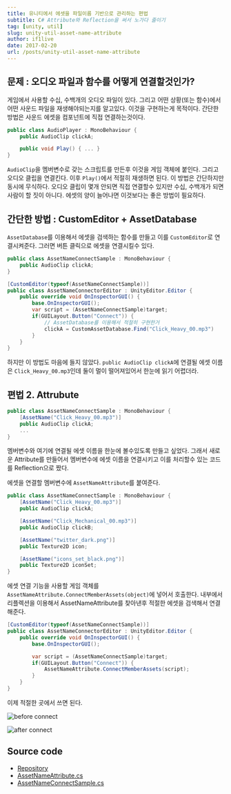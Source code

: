 ```yaml
---
title: 유니티에서 에셋을 파일이름 기반으로 관리하는 편법
subtitle: C# Attribute와 Reflection을 써서 노가다 줄이기
tag: [unity, util]
slug: unity-util-asset-name-attribute
author: if1live
date: 2017-02-20
url: /posts/unity-util-asset-name-attribute
---
```


## 문제 : 오디오 파일과 함수를 어떻게 연결할것인가?

게임에서 사용할 수십, 수백개의 오디오 파일이 있다.
그리고 어떤 상황(또는 함수)에서 어떤 사운드 파일을 재생해야되는지를 알고있다.
이것을 구현하는게 목적이다. 
간단한 방법은 사운드 에셋을 컴포넌트에 직접 연결하는것이다.

```csharp
public class AudioPlayer : MonoBehaviour {
    public AudioClip clickA;

    public void Play() { ... }
}
```

`AudioClip`을 멤버변수로 갖는 스크립트를 만든후 이것을 게임 객체에 붙인다. 
그리고 오디오 클립을 연결킨다. 이후 `Play()`에서 적절히 재생하면 된다.
이 방법은 간단하지만 동시에 무식하다.
오디오 클립이 몇개 안되면 직접 연결할수 있지만 수십, 수백개가 되면 사람이 할 짓이 아니다.
에셋의 양이 늘어나면 이것보다는 좋은 방법이 필요하다.

## 간단한 방법 : CustomEditor + AssetDatabase
`AssetDatabase`를 이용해서 에셋을 검색하는 함수를 만들고 이를 `CustomEditor`로 연결시켜준다.
그러면 버튼 클릭으로 에셋을 연결시킬수 있다.

```csharp
public class AssetNameConnectSample : MonoBehaviour {
    public AudioClip clickA;
}

[CustomEditor(typeof(AssetNameConnectSample))]
public class AssetNameConnectorEditor : UnityEditor.Editor {
    public override void OnInspectorGUI() {
        base.OnInspectorGUI();
        var script = (AssetNameConnectSample)target;
        if(GUILayout.Button("Connect")) {
            // AssetDatabase를 이용해서 적절히 구현한거
            clickA = CustomAssetDatabase.Find("Click_Heavy_00.mp3")
        }
    }
}
```

하지만 이 방법도 마음에 들지 않았다.
`public AudioClip clickA`에 연결될 에셋 이름은 `Click_Heavy_00.mp3`인데 둘이 멀이 떨어져있어서 한눈에 읽기 어렵더라.

## 편법 2. Attrubute

```csharp
public class AssetNameConnectSample : MonoBehaviour {
    [AssetName("Click_Heavy_00.mp3")]
    public AudioClip clickA;
    ...
}
```

멤버변수와 여기에 연결될 에셋 이름을 한눈에 볼수있도록 만들고 싶었다.
그래서 새로운 Attribute를 만들어서 멤버변수에 에셋 이름을 연결시키고 이를 처리할수 있는 코드를 Reflection으로 짰다.


에셋을 연결할 멤버변수에 `AssetNameAttribute`를 붙여준다.

```csharp
public class AssetNameConnectSample : MonoBehaviour {
    [AssetName("Click_Heavy_00.mp3")]
    public AudioClip clickA;

    [AssetName("Click_Mechanical_00.mp3")]
    public AudioClip clickB;

    [AssetName("twitter_dark.png")]
    public Texture2D icon;

    [AssetName("icons_set_black.png")]
    public Texture2D iconSet;
}
```

에셋 연결 기능을 사용할 게임 객체를 `AssetNameAttribute.ConnectMemberAssets(object)`에 넣어서 호출한다.
내부에서 리플렉션을 이용해서 AssetNameAttribute를 찾아낸후 적절한 에셋을 검색해서 연결해준다.

```csharp
[CustomEditor(typeof(AssetNameConnectSample))]
public class AssetNameConnectorEditor : UnityEditor.Editor {
    public override void OnInspectorGUI() {
        base.OnInspectorGUI();

        var script = (AssetNameConnectSample)target;
        if(GUILayout.Button("Connect")) {
            AssetNameAttribute.ConnectMemberAssets(script);
        }
    }
}
```

이제 적절한 곳에서 쓰면 된다.

![before connect]({attach}unity-util-asset-name-attribute/screenshot-before.png)

![after connect]({attach}unity-util-asset-name-attribute/screenshot-after.png)

## Source code
* [Repository](https://github.com/if1live/unity-utility/)
* [AssetNameAttribute.cs](https://github.com/if1live/unity-utility/blob/3d772543628023c2ee922f52ab867cefe8a1cc9b/Assets/Chiho/AssetNameAttribute.cs)
* [AssetNameConnectSample.cs](https://github.com/if1live/unity-utility/blob/3d772543628023c2ee922f52ab867cefe8a1cc9b/Assets/Scripts/AssetNameConnectSample.cs)
